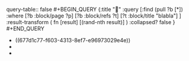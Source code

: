 query-table:: false
#+BEGIN_QUERY
{:title "🎲"
 :query [:find (pull ?b [*])
   :where 
     [?b :block/page ?p]
     [?b :block/refs ?t]
     [?t :block/title "blabla"]
 ]
 :result-transform ( fn [result] [(rand-nth result)] )
 :collapsed? false
}
#+END_QUERY

- ((677d1c77-f603-4313-8ef7-e96973029e4e))
-
-